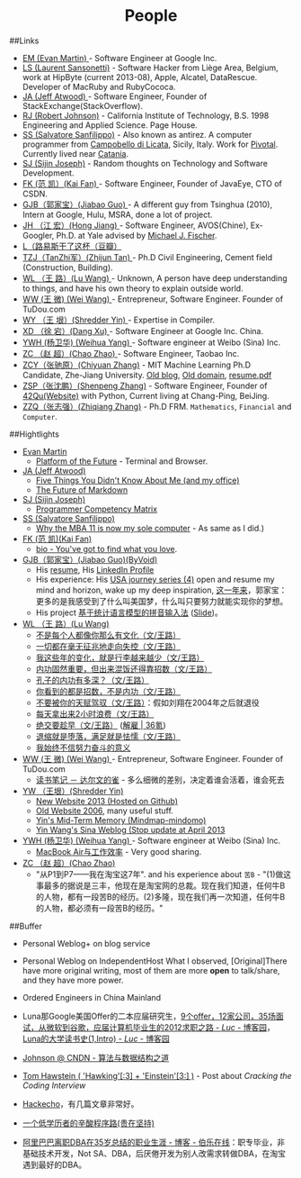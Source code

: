 <?xml version="1.0" encoding="utf-8"?>
<head>
    <meta charset="utf-8">
    <title>People</title>
</head><body>
<div align=center><h1>People</h1></div>


##Links
* [EM  (Evan Martin) ](http://neugierig.org/) - Software Engineer at Google Inc.
* [LS  (Laurent Sansonetti)](https://www.google.com/search?q=Laurent+Sansonetti) - Software Hacker from Liège Area, Belgium, work at HipByte (current 2013-08), Apple, Alcatel, DataRescue. Developer of MacRuby and RubyCococa.
* [JA  (Jeff Atwood) ](http://www.codinghorror.com/) - Software Engineer, Founder of StackExchange(StackOverflow).
* [RJ  (Robert Johnson)](https://www.quora.com/Robert-Johnson) - California Institute of Technology, B.S. 1998 Engineering and Applied Science. Page House.
* [SS  (Salvatore Sanfilippo)](http://invece.org/) - Also known as antirez. A computer programmer from [Campobello di Licata](http://en.wikipedia.org/wiki/Campobello_di_Licata), Sicily, Italy. Work for [Pivotal](http://gopivotal.com/). Currently lived near [Catania](http://en.wikipedia.org/wiki/Catania). 
* [SJ  (Sijin Joseph)](http://sijinjoseph.com/) - Random thoughts on Technology and Software Development.
* [FK  (范  凯）(Kai Fan)      ](http://robbinfan.com/) - Software Engineer, Founder of JavaEye, CTO of CSDN.
* [GJB（郭家宝）(Jiabao Guo)   ](http://www.byvoid.com) - A different guy from Tsinghua (2010), Intern at Google, Hulu, MSRA, done a lot of project.
* [JH （江 宏）(Hong Jiang)    ](http://www.hjiang.net/about/) - Software Engineer, AVOS(Chine), Ex-Googler, Ph.D. at Yale advised by [Michael J. Fischer](http://www.cs.yale.edu/homes/fischer).
* [L（路易斯干了这杯（豆瓣）   ](http://www.douban.com/people/59950542/)
* [TZJ（TanZhi军）(Zhijun Tan) ](https://tumutanzi.com/) - Ph.D Civil Engineering, Cement field (Construction, Building).
* [WL （王  路）(Lu Wang)      ](http://blog.renren.com/blog/44432371/) - Unknown, A person have deep understanding to things, and have his own theory to explain outside world.
* [WW  (王  微) (Wei Wang)     ](http://visiblemind.org/) - Entrepreneur, Software Engineer. Founder of TuDou.com
* [WY （王  垠）(Shredder Yin) ](http://www.yinwang.org) - Expertise in Compiler.
* [XD （徐  宕）(Dang Xu)      ](blog.youxu.info) - Software Engineer at Google Inc. China.
* [YWH (杨卫华) (Weihua Yang)  ](http://timyang.net) - Software engineer at Weibo (Sina) Inc.
* [ZC （赵  超）(Chao Zhao)    ](http://blog.sina.com.cn/calvinzhaoc/) - Software Engineer, Taobao Inc.
* [ZCY（张驰原）(Chiyuan Zhang)](http://blog.pluskid.org) - MIT Machine Learning Ph.D Candidate, Zhe-Jiang University. [Old blog](http://lifegoo.pluskid.org), [Old domain](http://pluskid.lifegoo.com), [resume.pdf](http://pluskid.org/data/resume.pdf)
* [ZSP（张沈鹏）(Shenpeng Zhang)](http://zuroc.42qu.com/) - Software Engineer, Founder of [42Qu(Website)](http://www.42qu.com) with Python, Current living at Chang-Ping, BeiJing.
* [ZZQ（张志强）(Zhiqiang Zhang)](http://zhiqiang.org) - Ph.D FRM. `Mathematics`, `Financial` and `Computer`.



##Hightlights
* [Evan Martin ](http://neugierig.org/)
  * [Platform of the Future](http://neugierig.org/software/blog/2011/09/platform-of-the-future.html) - Terminal and Browser.
* [JA  (Jeff Atwood) ](http://www.codinghorror.com/)
  * [Five Things You Didn't Know About Me (and my office)](http://www.codinghorror.com/blog/2007/01/five-things-you-didnt-know-about-me-and-my-office.html)
  * [The Future of Markdown](http://www.codinghorror.com/blog/2012/10/the-future-of-markdown.html)
* [SJ  (Sijin Joseph)](http://sijinjoseph.com/)
  * [Programmer Competency Matrix](http://sijinjoseph.com/programmer-competency-matrix/)
* [SS  (Salvatore Sanfilippo)](http://invece.org/)
  * [Why the MBA 11 is now my sole computer](http://oldblog.antirez.com/post/apple-mba11-my-sole-computer.html) - As same as I did.)
* [FK  (范  凯)(Kai Fan)](http://robbinfan.com/)
  * [bio - You've got to find what you love](http://robbinfan.com/blog/20/my-life).
* [GJB（郭家宝）(Jiabao Guo)(ByVoid)](http://www.byvoid.com)
  * His [resume](http://www.byvoid.com/en/about/resume), His [LinkedIn Profile](http://www.linkedin.com/profile/view?id=147283367)
  * His experience: His [USA journey series (4)](http://www.byvoid.com/zhs/blog/usa-tour-bay-area) open and resume my mind and horizon, wake up my deep inspiration, [这一年来](http://www.byvoid.com/zhs/blog/recent-one-year)，郭家宝：更多的是我感受到了什么叫美国梦，什么叫只要努力就能实现你的梦想。
  * His project [基于统计语言模型的拼音输入法](http://www.byvoid.com/zhs/blog/slm_based_pinyin_ime) ([Slide](http://byvoid.github.io/slides/slmpime/index.html))。
* [WL （王  路）(Lu Wang)](http://blog.renren.com/blog/44432371/)
  * [不是每个人都像你那么有文化（文/王路）](http://www.douban.com/note/270781106/)
  * [一切都在毫无征兆地走向失控（文/王路）](http://www.douban.com/note/266466463/)
  * [我这些年的变化，就是行李越来越少（文/王路）](http://www.douban.com/note/265081418/)
  * [内功固然重要，但出来混饭还得靠招数（文/王路）](http://www.douban.com/note/262800674/)
  * [孔子的内功有多深？（文/王路）](http://www.douban.com/note/262292107/)
  * [你看到的都是招数，不是内功（文/王路）](http://www.douban.com/note/260671415/)
  * [不要被你的天赋驾驭（文/王路）](http://www.douban.com/note/259865563/)：假如刘翔在2004年之后就退役
  * [每天拿出来2小时浪费（文/王路）](http://www.douban.com/note/261142136/)
  * [绝交要趁早（文/王路）](http://www.douban.com/note/257248611/) ([解雇 | 36氪](http://www.36kr.com/p/120219.html))
  * [退缩就是堕落，满足就是怯懦（文/王路）](http://www.douban.com/note/261015218/)
  * [我始终不信努力奋斗的意义](http://blog.renren.com/blog/44432371/811862152)
* [WW  (王  微) (Wei Wang)     ](http://visiblemind.org/) - Entrepreneur, Software Engineer. Founder of TuDou.com
  * [读书笔记 － 达尔文的雀](http://visiblemind.org/?p=97242) - 多么细微的差别，决定着谁会活着，谁会死去
* [YW （王垠）(Shredder Yin)](http://www.yinwang.org)
  * [New Website 2013 (Hosted on Github)](http://www.yinwang.org)
  * [Old Website 2006](http://docs.huihoo.com/homepage/shredderyin/), many useful stuff.
  * [Yin's Mid-Term Memory (Mindmap-mindomo)](http://www.mindomo.com/view?m=8cc4f95228f942f8886106d876d1b041)
  * [Yin Wang's Sina Weblog (Stop update at April 2013](http://blog.sina.com.cn/s/articlelist_1569777711_0_1.html)
* [YWH (杨卫华) (Weihua Yang)  ](http://timyang.net) - Software engineer at Weibo (Sina) Inc.
  * [MacBook Air与工作效率](http://timyang.net/misc/macbook-air-productive/) - Very good sharing.
* [ZC （赵  超）(Chao Zhao)     ](http://blog.sina.com.cn/calvinzhaoc/)
  * "从P1到P7——我在淘宝这7年". and his experience about `苦B` - "(1)做这事最多的据说是三丰，他现在是淘宝网的总裁。现在我们知道，任何牛B的人物，都有一段苦B的经历。(2)多隆，现在我们再一次知道，任何牛B的人物，都必须有一段苦B的经历。"

##Buffer
* Personal Weblog+ on blog service
* Personal Weblog  on IndependentHost  What I observed, [Original]There have more original writing, most of them are more __open__ to talk/share, and they have more power.
* Ordered Engineers in China Mainland
* Luna那Google美国Offer的二本应届研究生，[9个offer，12家公司，35场面试，从微软到谷歌，应届计算机毕业生的2012求职之路 - _Luc_ - 博客园](http://www.cnblogs.com/figure9/archive/2013/01/09/2853649.html)，[Luna的大学读书史(1,Intro) - _Luc_ - 博客园](http://www.cnblogs.com/figure9/archive/2008/12/21/1359473.html)

* [Johnson @ CNDN - 算法与数据结构之道]()

* [Tom Hawstein ( 'Hawking'[:3] + 'Einstein'[3:] )](http://hawstein.com/) - Post about _Cracking the Coding Interview_

* [Hackecho](http://hackecho.com/2011/04/0423-reading-notes/)，有几篇文章非常好。

* [一个低学历者的辛酸程序路(贵在坚持)](http://www.jb51.net/article/18139.htm)  

* [阿里巴巴离职DBA在35岁总结的职业生涯 - 博客 - 伯乐在线](http://blog.jobbole.com/17776/)：职专毕业，非基础技术开发，Not SA、DBA，后厌倦开发为别人改需求转做DBA，在淘宝遇到最好的DBA。

</body>
</html>